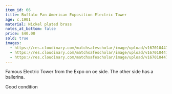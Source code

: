 ```yaml
---
item_id: 66
title: Buffalo Pan American Exposition Electric Tower
age: c.1901
material: Nickel plated brass
notes_at_bottom: false
price: $40.00
sold: true
images:
  - https://res.cloudinary.com/matchsafescholar/image/upload/v1670104479/PanAm1.jpg
  - https://res.cloudinary.com/matchsafescholar/image/upload/v1670104479/Panam2.jpg
  - https://res.cloudinary.com/matchsafescholar/image/upload/v1670104479/Panam3.jpg
---
```

Famous Electric Tower from the Expo on oe side. The other side has a ballerina.

Good condition